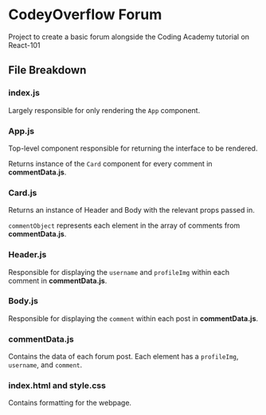 # CodeyOverflow Forum
Project to create a basic forum alongside the Coding Academy tutorial on React-101

## File Breakdown

### index.js
Largely responsible for only rendering the ```App``` component.

### App.js
Top-level component responsible for returning the interface to be rendered. 

Returns instance of the ```Card``` component for every comment in **commentData.js**. 

### Card.js
Returns an instance of Header and Body with the relevant props passed in.

```commentObject``` represents each element in the array of comments from **commentData.js**. 

### Header.js
Responsible for displaying the ```username``` and ```profileImg``` within each comment in **commentData.js**.

### Body.js
Responsible for displaying the ```comment``` within each post in **commentData.js**.

### commentData.js
Contains the data of each forum post. Each element has a ```profileImg```, ```username```, and ```comment```.

### index.html and style.css
Contains formatting for the webpage.